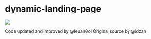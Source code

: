 # dynamic-landing-page

![](https://lots-of-pineapple-pizza.is-inside.me/HGLjyi8F.gif)

Code updated and improved by @leuanGol
Original source by @idzan
